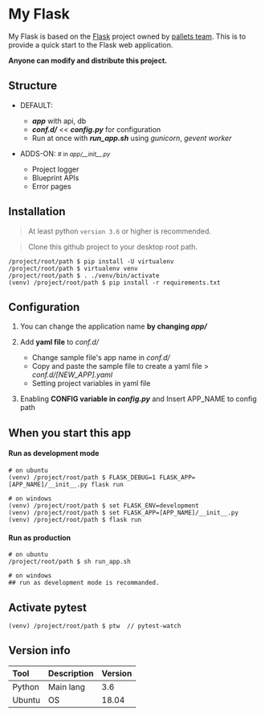 # My Flask

My Flask is based on the [Flask](https://github.com/pallets/flask) project owned by [pallets team](https://github.com/pallets).
This is to provide a quick start to the Flask web application.

**Anyone can modify and distribute this project.**

## Structure

- DEFAULT:
    - **_app_** with api, db
    - **_conf.d/_** << **_config.py_** for configuration
    - Run at once with **_run_app.sh_** using _gunicorn_, _gevent worker_

- ADDS-ON:  <small># in _app/\_\_init\_\_.py_</small>
    - Project logger
    - Blueprint APIs
    - Error pages

## Installation

> At least python ```version 3.6``` or higher is recommended.

> Clone this github project to your desktop root path.

```shell
/project/root/path $ pip install -U virtualenv
/project/root/path $ virtualenv venv
/project/root/path $ . ./venv/bin/activate
(venv) /project/root/path $ pip install -r requirements.txt
```

## Configuration

1. You can change the application name **by changing _app/_**

2. Add **yaml file** to _conf.d/_
    - Change sample file's app name in _conf.d/_
    - Copy and paste the sample file to create a yaml file > _conf.d/\[NEW_APP\].yaml_
    - Setting project variables in yaml file

3. Enabling **CONFIG variable in _config.py_** and Insert APP_NAME to config path

## When you start this app

#### Run as development mode

```shell
# on ubuntu
(venv) /project/root/path $ FLASK_DEBUG=1 FLASK_APP=[APP_NAME]/__init__.py flask run

# on windows
(venv) /project/root/path $ set FLASK_ENV=development
(venv) /project/root/path $ set FLASK_APP=[APP_NAME]/__init__.py
(venv) /project/root/path $ flask run
```

#### Run as production

```shell
# on ubuntu
/project/root/path $ sh run_app.sh

# on windows
## run as development mode is recommanded.
```

## Activate pytest

```shell
(venv) /project/root/path $ ptw  // pytest-watch
```

## Version info

| Tool | Description | Version |
|:--|:--|:--|
| Python | Main lang | 3.6 |
| Ubuntu | OS | 18.04 |

